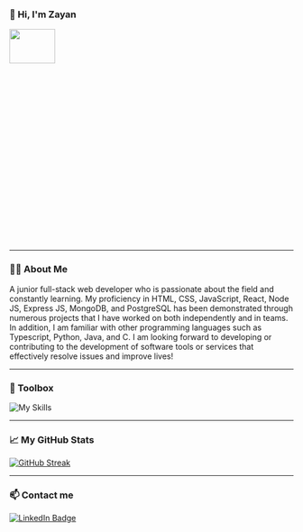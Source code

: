 
### :wave: Hi, I'm Zayan

<div id="header"style="width:100%;height:0;padding-bottom:75%;position:relative;">
<img src="https://media.giphy.com/media/hpXdHPfFI5wTABdDx9/giphy.gif"  width="40%" height="40%" style="position:absolute"/>
</div>

---

### :woman_technologist: About Me

A junior full-stack web developer who is passionate about the field and constantly learning. My proficiency in HTML, CSS, JavaScript, React, Node JS, Express JS, MongoDB, and PostgreSQL has been demonstrated through numerous projects that I have worked on both independently and in teams. In addition, I am familiar with other programming languages such as Typescript, Python, Java, and C. I am looking forward to developing or contributing to the development of software tools or services that effectively resolve issues and improve lives!

---

### 🧰 Toolbox

![My Skills](https://skillicons.dev/icons?i=html,css,figma,tailwind,js,react,nodejs,express,ts,mongo,postgresql,py,java,c,git,github,vscode,discord)

---

### &#x1f4c8; My GitHub Stats

[![GitHub Streak](https://github-readme-streak-stats.herokuapp.com?user=Zayan-Alaraishy&hide_border=true&theme=jolly)](https://git.io/streak-stats)

---

### 📫 Contact me

<a href="https://www.linkedin.com/in/zayan-al-araishy-81a11425b/">
 <img src="https://img.shields.io/badge/LinkedIn-blue?style=for-the-badge&logo=linkedin&logoColor=white" alt="LinkedIn Badge"/>
</a>
